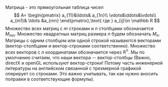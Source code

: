 Матрица - это прямоугольная таблица чисел
$$
A=
\begin{pmatrix}
a_{11}&\ldots& a_{1n}\\
\vdots&\ddots&\vdots\\
a_{m1}& \ldots &a_{mn}
\end{pmatrix},\text{ где } a_{ij}\in \mathbb R
$$
Множество всех матриц с $m$ строками и $n$ столбцами обозначается $M_{mn}$. Множество квадратных матриц размера $n$ будем обозначать $M_{n}$. Матрицы с одним столбцом или одной строкой называются векторами (вектор-столбцами и вектор-строками соответственно).
Множество всех векторов с $n$ координатами обозначается через $\mathbb{R} ^ n$. Мы по умолчанию считаем, что наши вектора -- вектор-столбцы (Важно, directX и openGL используют вектор-строки! Потому часть инженерной литературы на английском связанной с трехмерной графикой оперирует со строками. Это важно учитывать, так как нужно вносить поправки в соответствующие формулы).
